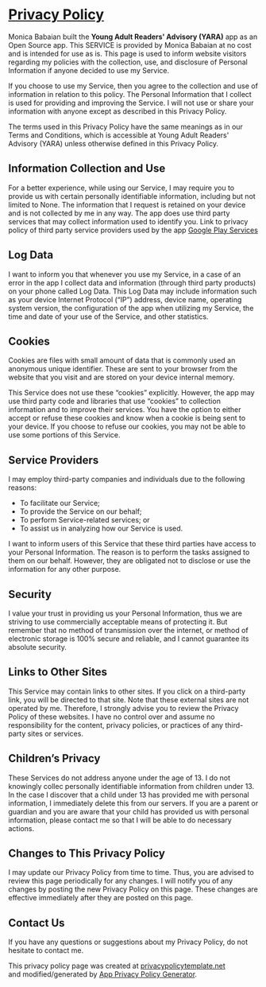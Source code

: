 # [Privacy Policy](https://docs.google.com/document/d/1nzgN3YlE4ksTocefKOKmLmChRgvyc32M_oEQJxEqHNg/edit?usp=sharing)


Monica Babaian built the **Young Adult Readers' Advisory (YARA)** app as an Open Source app. 
This SERVICE is provided by Monica Babaian at no cost and is intended for use as is.
This page is used to inform website visitors regarding my policies with the collection, use, and
disclosure of Personal Information if anyone decided to use my Service.
                  

If you choose to use my Service, then you agree to the collection and use of information in relation
to this policy. The Personal Information that I collect is used for providing and improving the
Service. I will not use or share your information with anyone except as described
in this Privacy Policy.
                  
The terms used in this Privacy Policy have the same meanings as in our Terms and Conditions, which is accessible
at Young Adult Readers' Advisory (YARA) unless otherwise defined in this Privacy Policy.
                 
## Information Collection and Use
For a better experience, while using our Service, I may require you to provide us with certain
personally identifiable information, including but not limited to None. The information that I 
request is retained on your device and is not collected by me in any way. The app does use third 
party services that may collect information used to identify you. Link to privacy policy 
of third party service providers used by the app [Google Play Services](https://www.google.com/policies/privacy/)
 
 ## Log Data
  
I want to inform you that whenever you use my Service, in a case of an
error in the app I collect data and information (through third party products) on your phone
called Log Data. This Log Data may include information such as your device Internet Protocol (“IP”) address,
device name, operating system version, the configuration of the app when utilizing my Service,
the time and date of your use of the Service, and other statistics.
                  
## Cookies

Cookies are files with small amount of data that is commonly used an anonymous unique identifier. 
These are sent to your browser from the website that you visit and are stored on your 
device internal memory.
                  
This Service does not use these “cookies” explicitly. However, the app may use third party code and libraries
that use “cookies” to collection information and to improve their services. You have the option to either
accept or refuse these cookies and know when a cookie is being sent to your device. If you choose to
refuse our cookies, you may not be able to use some portions of this Service.

## Service Providers 
I may employ third-party companies and individuals due to the following reasons:
- To facilitate our Service;
- To provide the Service on our behalf;
- To perform Service-related services; or
- To assist us in analyzing how our Service is used.

I want to inform users of this Service that these third parties have access to your
Personal Information. The reason is to perform the tasks assigned to them on our behalf. However, they
are obligated not to disclose or use the information for any other purpose.
  
## Security

I value your trust in providing us your Personal Information, thus we are striving
to use commercially acceptable means of protecting it. But remember that no method of transmission over
the internet, or method of electronic storage is 100% secure and reliable, and I cannot guarantee
its absolute security.
  
## Links to Other Sites
This Service may contain links to other sites. If you click on a third-party link, you will be directed
to that site. Note that these external sites are not operated by me. Therefore, I strongly
advise you to review the Privacy Policy of these websites. I have no control over
and assume no responsibility for the content, privacy policies, or practices of any third-party sites
or services.

## Children’s Privacy
These Services do not address anyone under the age of 13. I do not knowingly collec
personally identifiable information from children under 13. In the case I discover that a child
under 13 has provided me with personal information, I immediately delete this from
our servers. If you are a parent or guardian and you are aware that your child has provided us with personal
information, please contact me so that I will be able to do necessary actions.
                  
## Changes to This Privacy Policy
I may update our Privacy Policy from time to time. Thus, you are advised to review
this page periodically for any changes. I will notify you of any changes by posting
the new Privacy Policy on this page. These changes are effective immediately after they are posted on
this page.

## Contact Us
If you have any questions or suggestions about my Privacy Policy, do not hesitate to contact me.
               
  
This privacy policy page was created at [privacypolicytemplate.net](https://privacypolicytemplate.net)                
and modified/generated by [App Privacy Policy Generator](https://app-privacy-policy-generator.firebaseapp.com/).  

  
  
